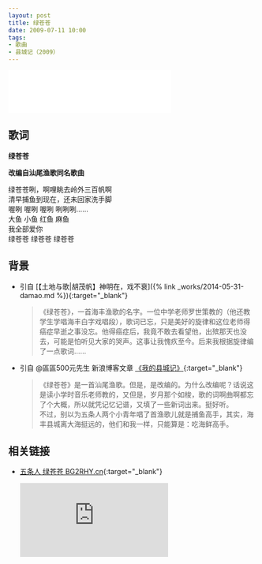 ```yaml
---
layout: post
title: 绿苍苍
date: 2009-07-11 10:00
tags:
- 歌曲
- 县城记（2009）
---
```


<iframe frameborder="no" border="0" marginwidth="0" marginheight="0" width=330 height=86 src="//music.163.com/outchain/player?type=2&id=28587852&auto=1&height=66"></iframe>

## 歌词

**绿苍苍**

**改编自汕尾渔歌同名歌曲**

绿苍苍咧，啊哩眺去岭外三百帆啊  
清早捕鱼到现在，还未回家洗手脚  
喔咧 喔咧 喔咧 咧咧咧……  
大鱼 小鱼 红鱼 麻鱼  
我全部爱你  
绿苍苍 绿苍苍 绿苍苍

## 背景

* 引自 [【土地与歌\|胡茂帆】神明在，戏不衰]({% link _works/2014-05-31-damao.md %}){:target="_blank"}
  
  > 《绿苍苍》，一首海丰渔歌的名字。一位中学老师罗世策教的（他还教学生学唱海丰白字戏唱段），歌词已忘，只是美好的旋律和这位老师得癌症早逝之事没忘。他得癌症后，我竟不敢去看望他，出殡那天也没去，可能是怕听见大家的哭声。这事让我愧疚至今。后来我根据旋律编了一点歌词……

* 引自 @區區500元先生 新浪博客文章 [《我的县城记》](http://blog.sina.com.cn/s/blog_4b980b3b0100f9r1.html){:target="_blank"}
  
  > 《绿苍苍》是一首汕尾渔歌。但是，是改编的。为什么改编呢？话说这是读小学时音乐老师教的，又但是，岁月那个如梭，歌的词啊曲啊都忘了个大概，所以就凭记忆记谱，又填了一些新词出来。挺好听。  
  > 不过，别以为五条人两个小青年唱了首渔歌儿就是捕鱼高手，其实，海丰县城离大海挺远的，他们和我一样，只能算是：吃海鲜高手。

## 相关链接

* [五条人 绿苍苍 BG2RHY.cn](https://v.youku.com/v_show/id_XMzAzMzY2MDEy.html?spm=a2h0c.8166622.PhoneSokuUgc_1.dscreenshot){:target="_blank"}

  <div class="iframe-container"><iframe class="responsive-iframe" src='https://player.youku.com/embed/XMzAzMzY2MDEy' frameborder="no" allowfullscreen="true"></iframe></div>